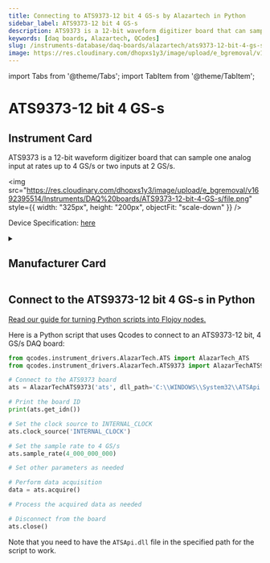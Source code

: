 ```yaml
---
title: Connecting to ATS9373-12 bit 4 GS-s by Alazartech in Python
sidebar_label: ATS9373-12 bit 4 GS-s
description: ATS9373 is a 12-bit waveform digitizer board that can sample one analog input at rates up to 4 GS/s or two inputs at 2 GS/s.
keywords: [daq boards, Alazartech, QCodes]
slug: /instruments-database/daq-boards/alazartech/ats9373-12-bit-4-gs-s
image: https://res.cloudinary.com/dhopxs1y3/image/upload/e_bgremoval/v1692395514/Instruments/DAQ%20boards/ATS9373-12-bit-4-GS-s/file.png
---
```


import Tabs from '@theme/Tabs';
import TabItem from '@theme/TabItem';

# ATS9373-12 bit 4 GS-s

## Instrument Card

<div className="flex">

<div>

ATS9373 is a 12-bit waveform digitizer board that can sample one analog input at rates up to 4 GS/s or two inputs at 2 GS/s.

</div>

<img src="https://res.cloudinary.com/dhopxs1y3/image/upload/e_bgremoval/v1692395514/Instruments/DAQ%20boards/ATS9373-12-bit-4-GS-s/file.png" style={{ width: "325px", height: "200px", objectFit: "scale-down" }} />

</div>

<div className="flex text-center">

<p>Device Specification: <a target="\_blank" href="https://www.alazartech.com/en/download/product/9064/300/ats9373-datasheet-and-specifications/1-6n/">here</a></p>

</div>

<details style={{ marginTop: "15px"}}>
<summary><h2>Manufacturer Card</h2></summary>

<img src="https://res.cloudinary.com/dhopxs1y3/image/upload/v1692806158/Instruments/Vendor%20Logos/Alazartech.png" style={{ width: "100%", height: "170px",objectFit: "scale-down" }} />

Alazar Technologies Inc. (AlazarTech) was founded in 2003 with the goal of serving the test and measurement market, in general, and the embedded waveform digitizer (OEM) market segment, in particular, by providing highly differentiated, high performance instrumentation products at affordable prices.

<ul>
  <li>Headquarters: CANADA - QC</li>
  <li>Yearly Revenue (millions, USD): 4.0</li>
  <li>Vendor Website: <a href="https://www.alazartech.com/">here</a></li>
</ul>
</details>

## Connect to the ATS9373-12 bit 4 GS-s in Python

[Read our guide for turning Python scripts into Flojoy nodes.](https://docs.flojoy.ai/custom-nodes/creating-custom-node/)
<Tabs>
<TabItem value="QCodes" label="QCodes">

Here is a Python script that uses Qcodes to connect to an ATS9373-12 bit, 4 GS/s DAQ board:

```python
from qcodes.instrument_drivers.AlazarTech.ATS import AlazarTech_ATS
from qcodes.instrument_drivers.AlazarTech.ATS9373 import AlazarTechATS9373

# Connect to the ATS9373 board
ats = AlazarTechATS9373('ats', dll_path='C:\\WINDOWS\\System32\\ATSApi.dll')

# Print the board ID
print(ats.get_idn())

# Set the clock source to INTERNAL_CLOCK
ats.clock_source('INTERNAL_CLOCK')

# Set the sample rate to 4 GS/s
ats.sample_rate(4_000_000_000)

# Set other parameters as needed

# Perform data acquisition
data = ats.acquire()

# Process the acquired data as needed

# Disconnect from the board
ats.close()
```

Note that you need to have the `ATSApi.dll` file in the specified path for the script to work.

</TabItem>
</Tabs>